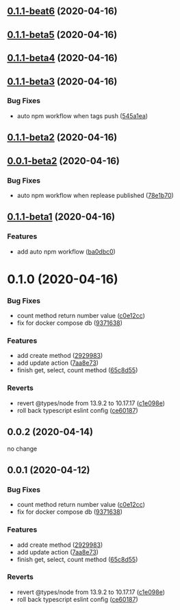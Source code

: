## [0.1.1-beat6](https://github.com/damingerdai/knexer/compare/v0.1.1-beta5...v0.1.1-beat6) (2020-04-16)



## [0.1.1-beta5](https://github.com/damingerdai/knexer/compare/v0.1.1-beta4...v0.1.1-beta5) (2020-04-16)



## [0.1.1-beta4](https://github.com/damingerdai/knexer/compare/v0.1.1-beta3...v0.1.1-beta4) (2020-04-16)



## [0.1.1-beta3](https://github.com/damingerdai/knexer/compare/v0.1.1-beta2...v0.1.1-beta3) (2020-04-16)


### Bug Fixes

*  auto npm workflow when tags push ([545a1ea](https://github.com/damingerdai/knexer/commit/545a1ea7a183e6f34bcb0880aef2b979e5b3d6f3))



## [0.1.1-beta2](https://github.com/damingerdai/knexer/compare/v0.0.1-beta2...v0.1.1-beta2) (2020-04-16)



## [0.0.1-beta2](https://github.com/damingerdai/knexer/compare/v0.1.1-beta1...v0.0.1-beta2) (2020-04-16)


### Bug Fixes

*  auto npm workflow when replease published ([78e1b70](https://github.com/damingerdai/knexer/commit/78e1b70575ab726d7ed78c2b6e616717a1734b01))



## [0.1.1-beta1](https://github.com/damingerdai/knexer/compare/v0.1.0...v0.1.1-beta1) (2020-04-16)


### Features

* add auto npm workflow ([ba0dbc0](https://github.com/damingerdai/knexer/commit/ba0dbc0ae0aa968ef36af9ed9c5ca77868285f29))



# 0.1.0 (2020-04-16)


### Bug Fixes

* count method return number value ([c0e12cc](https://github.com/damingerdai/knexer/commit/c0e12ccc5573f3fef379d06ffb37cb9cbbca7c7f))
* fix for docker compose db ([9371638](https://github.com/damingerdai/knexer/commit/9371638499ad826afaa84cd6fd93f96d7cb1c0d2))


### Features

* add create method ([2929983](https://github.com/damingerdai/knexer/commit/29299837ad1a77085488e56d80d6854ad2725758))
* add update action ([7aa8e73](https://github.com/damingerdai/knexer/commit/7aa8e7310c357dd94a225b03e6b7fffe5a06a27b))
* finish get, select, count method ([65c8d55](https://github.com/damingerdai/knexer/commit/65c8d553053920813bed85807990993c49e88786))


### Reverts

* revert @types/node from 13.9.2 to 10.17.17 ([c1e098e](https://github.com/damingerdai/knexer/commit/c1e098e4e7f6ea1461d01e9a3e1ba2793de34a59))
* roll back typescript eslint config ([ce60187](https://github.com/damingerdai/knexer/commit/ce601871c4aa89d150f47e722537ee29e009885e))



## 0.0.2 (2020-04-14)

no change


## 0.0.1 (2020-04-12)


### Bug Fixes

* count method return number value ([c0e12cc](https://github.com/damingerdai/knexer/commit/c0e12ccc5573f3fef379d06ffb37cb9cbbca7c7f))
* fix for docker compose db ([9371638](https://github.com/damingerdai/knexer/commit/9371638499ad826afaa84cd6fd93f96d7cb1c0d2))


### Features

* add create method ([2929983](https://github.com/damingerdai/knexer/commit/29299837ad1a77085488e56d80d6854ad2725758))
* add update action ([7aa8e73](https://github.com/damingerdai/knexer/commit/7aa8e7310c357dd94a225b03e6b7fffe5a06a27b))
* finish get, select, count method ([65c8d55](https://github.com/damingerdai/knexer/commit/65c8d553053920813bed85807990993c49e88786))


### Reverts

* revert @types/node from 13.9.2 to 10.17.17 ([c1e098e](https://github.com/damingerdai/knexer/commit/c1e098e4e7f6ea1461d01e9a3e1ba2793de34a59))
* roll back typescript eslint config ([ce60187](https://github.com/damingerdai/knexer/commit/ce601871c4aa89d150f47e722537ee29e009885e))



